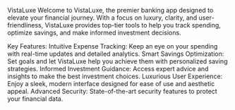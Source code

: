 VistaLuxe
Welcome to VistaLuxe, the premier banking app designed to elevate your financial journey. With a focus on luxury, clarity, and user-friendliness, VistaLuxe provides top-tier tools to help you track spending, optimize savings, and make informed investment decisions.

Key Features:
Intuitive Expense Tracking: Keep an eye on your spending with real-time updates and detailed analytics.
Smart Savings Optimization: Set goals and let VistaLuxe help you achieve them with personalized saving strategies.
Informed Investment Guidance: Access expert advice and insights to make the best investment choices.
Luxurious User Experience: Enjoy a sleek, modern interface designed for ease of use and aesthetic appeal.
Advanced Security: State-of-the-art security features to protect your financial data.
